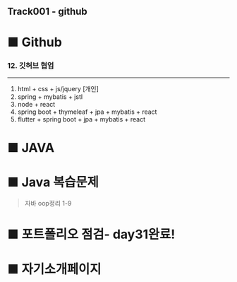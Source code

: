 ## Track001 -  github

 
# ■ Github   
### 12. 깃허브 협업 
---
1. html + css + js/jquery      [개인]
2. spring + mybatis + jstl     
3. node + react
4. spring boot + thymeleaf + jpa + mybatis + react  
5. flutter + spring boot + jpa + mybatis + react

# ■ JAVA
# ■ Java 복습문제
> 자바 oop정리 1-9


# ■ 포트폴리오 점검- day31완료!
# ■ 자기소개페이지 